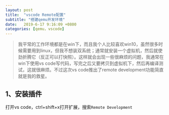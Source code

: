 ```yaml
---
layout: post
title:  "vscode Remote配置"
subtitle: "搭建qemu开发环境"
date:   2019-6-17 9:16:09 +0800
categories: [qemu，vscode]
---
```


> 我平常的工作环境都是在win下，而且我个人比较喜欢win10，虽然很多时候需要用到linux，但我不想装双系统；通常就安装一个虚拟机，然后就使劲折腾它（反正可以打快照）。这样就会出现一些很麻烦的问题，我通常在win下使用vs code写代码，写完之后又要拷贝到虚拟机下，然后再编译测试，这就很麻烦。不过这次vs code推出了remote development功能简直就是我的救星。

## 1、安装插件

打开vs code，ctrl+shift+x打开扩展，搜索`Remote Development`

